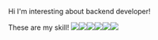 Hi I'm interesting about backend developer!


These are my skill!
<img src="https://img.shields.io/badge/Android-3DDC84?style=flat-square&logo=Android&logoColor=white"/><img src="https://img.shields.io/badge/Java-007396?style=flat-square&logo=Java&logoColor=white"/><img src="https://img.shields.io/badge/SpringBoot-6DB33F?style=flat-square&logo=SpringBoot&logoColor=white"/><img src="https://img.shields.io/badge/Unity-000000?style=flat-square&logo=Unity&logoColor=white"/><img src="https://img.shields.io/badge/C-A8B9CC?style=flat-square&logo=C&logoColor=white"/><img src="https://img.shields.io/badge/Mysql-4479A1?style=flat-square&logo=Mysql&logoColor=white"/>


